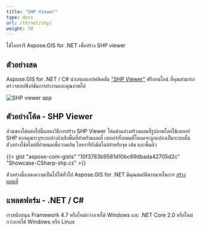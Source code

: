 ```yaml
---
title: "SHP Viewer"
type: docs
url: /th/net/shp/
weight: 70
---
```


ใช้ไลบรารี Aspose.GIS for .NET เพื่อสร้าง SHP viewer

## **ตัวอย่างสด**

Aspose.GIS for .NET / C# นำเสนอแอปพลิเคชัน ["SHP Viewer"](https://products.aspose.app/gis/viewer/shp) ฟรีออนไลน์ ที่คุณสามารถตรวจสอบฟังก์ชันการทำงานและคุณภาพได้

![SHP viewer app](viewer.png)

## **ตัวอย่างโค้ด - SHP Viewer**

ส่วนของโค้ดต่อไปนี้แสดงวิธีการสร้าง SHP Viewer โค้ดด้านล่างสร้างแผนที่รูปภาพโดยใช้เลเยอร์ SHP หากคุณระบุระบบอ้างอิงเชิงพื้นที่สำหรับแผนที่ เลเยอร์ทั้งหมดที่โหลดจะถูกแปลงเป็นระบบนั้น
ตัวอย่างใช้สไตล์ที่กำหนดเพื่อวาดเส้น ไลบรารียังมีสไตล์สำหรับจุด เส้น และพื้นผิว

{{< gist "aspose-com-gists" "10f3783b9581d10bc69dbada42705d2c" "Showcase-CSharp-shp.cs" >}}

ตัวอย่างนี้แสดงความเป็นไปได้ทั่วไป Aspose.GIS for .NET มีคุณสมบัติมากมายในการ [สร้างแผนที่](https://docs.aspose.com/gis/net/map-rendering/)

## **แพลตฟอร์ม - .NET / C#**

เราสนับสนุน Framework 4.7 หรือใหม่กว่าภายใต้ Windows และ .NET Core 2.0 หรือใหม่กว่าภายใต้ Windows หรือ Linux
